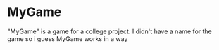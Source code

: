 # MyGame
"MyGame" is a game for a college project. I didn't have a name for the game so i guess MyGame works in a way
